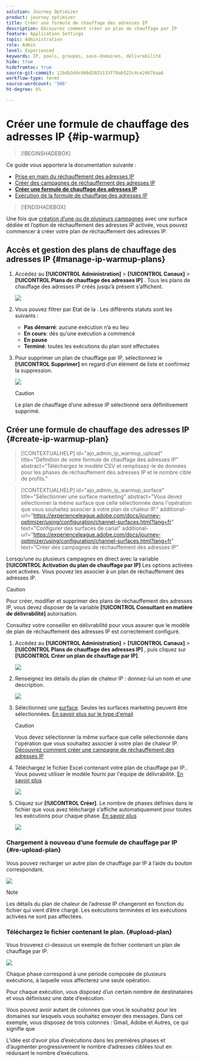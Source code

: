 ```yaml
---
solution: Journey Optimizer
product: journey optimizer
title: Créer une formule de chauffage des adresses IP
description: Découvrez comment créer un plan de chauffage par IP
feature: Application Settings
topic: Administration
role: Admin
level: Experienced
keywords: IP, pools, groupes, sous-domaines, délivrabilité
hide: true
hidefromtoc: true
source-git-commit: 11bdb3ddc666d2025133f70ab522c4ce2d676aa6
workflow-type: tm+mt
source-wordcount: '566'
ht-degree: 6%

---
```


# Créer une formule de chauffage des adresses IP {#ip-warmup}

>[!BEGINSHADEBOX]

Ce guide vous apportera la documentation suivante :

* [Prise en main du réchauffement des adresses IP](ip-warmup-gs.md)
* [Créer des campagnes de réchauffement des adresses IP](ip-warmup-campaign.md)
* **[Créer une formule de chauffage des adresses IP](ip-warmup-plan.md)**
* [Exécution de la formule de chauffage des adresses IP](ip-warmup-running.md)

>[!ENDSHADEBOX]

Une fois que [création d’une ou de plusieurs campagnes](ip-warmup-campaign.md) avec une surface dédiée et l’option de réchauffement des adresses IP activée, vous pouvez commencer à créer votre plan de réchauffement des adresses IP.

## Accès et gestion des plans de chauffage des adresses IP {#manage-ip-warmup-plans}

1. Accédez au **[!UICONTROL Administration]** > **[!UICONTROL Canaux]** > **[!UICONTROL Plans de chauffage des adresses IP]** . Tous les plans de chauffage des adresses IP créés jusqu’à présent s’affichent.

   ![](assets/ip-warmup-filter-list.png)

1. Vous pouvez filtrer par Etat de la . Les différents statuts sont les suivants :

   * **Pas démarré**: aucune exécution n’a eu lieu
   * **En cours**: dès qu’une exécution a commencé <!--or is done?-->
   * **En pause**
   * **Terminé**: toutes les exécutions du plan sont effectuées

1. Pour supprimer un plan de chauffage par IP, sélectionnez le **[!UICONTROL Supprimer]** en regard d’un élément de liste et confirmez la suppression.

   ![](assets/ip-warmup-delete-plan.png)

   >[!CAUTION]
   >
   >Le plan de chauffage d’une adresse IP sélectionné sera définitivement supprimé.

## Créer une formule de chauffage des adresses IP {#create-ip-warmup-plan}

>[!CONTEXTUALHELP]
>id="ajo_admin_ip_warmup_upload"
>title="Définition de votre formule de chauffage des adresses IP"
>abstract="Téléchargez le modèle CSV et remplissez-le de données pour les phases de réchauffement des adresses IP et le nombre cible de profils."

>[!CONTEXTUALHELP]
>id="ajo_admin_ip_warmup_surface"
>title="Sélectionner une surface marketing"
>abstract="Vous devez sélectionner la même surface que celle sélectionnée dans l&#39;opération que vous souhaitez associer à votre plan de chaleur IP."
>additional-url="https://experienceleague.adobe.com/docs/journey-optimizer/using/configuration/channel-surfaces.html?lang=fr" text="Configurer des surfaces de canal"
>additional-url="https://experienceleague.adobe.com/docs/journey-optimizer/using/configuration/channel-surfaces.html?lang=fr" text="Créer des campagnes de réchauffement des adresses IP"

Lorsqu’une ou plusieurs campagnes en direct avec la variable **[!UICONTROL Activation du plan de chauffage par IP]** Les options activées sont activées. Vous pouvez les associer à un plan de réchauffement des adresses IP.

>[!CAUTION]
>
>Pour créer, modifier et supprimer des plans de réchauffement des adresses IP, vous devez disposer de la variable **[!UICONTROL Consultant en matière de délivrabilité]** autorisation. <!--Learn more on managing [!DNL Journey Optimizer] users' access rights in [this section](../administration/permissions-overview.md).-->
>
>Consultez votre conseiller en délivrabilité pour vous assurer que le modèle de plan de réchauffement des adresses IP est correctement configuré. <!--TBC-->

1. Accédez au **[!UICONTROL Administration]** > **[!UICONTROL Canaux]** > **[!UICONTROL Plans de chauffage des adresses IP]** , puis cliquez sur **[!UICONTROL Créer un plan de chauffage par IP]**.

   ![](assets/ip-warmup-create-plan.png)

1. Renseignez les détails du plan de chaleur IP : donnez-lui un nom et une description.

   ![](assets/ip-warmup-plan-details.png)

1. Sélectionnez une [surface](channel-surfaces.md). Seules les surfaces marketing peuvent être sélectionnées. [En savoir plus sur le type d&#39;email](../email/email-settings.md#email-type)

   >[!CAUTION]
   >
   >Vous devez sélectionner la même surface que celle sélectionnée dans l&#39;opération que vous souhaitez associer à votre plan de chaleur IP. [Découvrez comment créer une campagne de réchauffement des adresses IP](#create-ip-warmup-campaign)

1. Téléchargez le fichier Excel contenant votre plan de chauffage par IP.<!--which formats are allowed?-->. Vous pouvez utiliser le modèle fourni par l&#39;équipe de délivrabilité.<!--TBC?--> [En savoir plus](#upload-plan)
   <!--
    You can also download the Excel template from the [!DNL Journey Optimizer] user interface and upload it after filling it with the IP warmup details.-->

   ![](assets/ip-warmup-upload-success.png)

1. Cliquez sur **[!UICONTROL Créer]**. Le nombre de phases définies dans le fichier que vous avez téléchargé s’affiche automatiquement pour toutes les exécutions pour chaque phase. [En savoir plus](#upload-plan)

   ![](assets/ip-warmup-plan-phases.png)

### Chargement à nouveau d’une formule de chauffage par IP {#re-upload-plan}

Vous pouvez recharger un autre plan de chauffage par IP à l’aide du bouton correspondant.

![](assets/ip-warmup-re-upload-plan.png)

>[!NOTE]
>
>Les détails du plan de chaleur de l’adresse IP changeront en fonction du fichier qui vient d’être chargé. Les exécutions terminées et les exécutions activées ne sont pas affectées.

### Téléchargez le fichier contenant le plan. {#upload-plan}

Vous trouverez ci-dessous un exemple de fichier contenant un plan de chauffage par IP.

![](assets/ip-warmup-sample-file.png)

Chaque phase correspond à une période composée de plusieurs exécutions, à laquelle vous affecterez une seule opération.

Pour chaque exécution, vous disposez d’un certain nombre de destinataires et vous définissez une date d’exécution.

Vous pouvez avoir autant de colonnes que vous le souhaitez pour les domaines sur lesquels vous souhaitez envoyer des messages. Dans cet exemple, vous disposez de trois colonnes : Gmail, Adobe et Autres, ce qui signifie que

L’idée est d’avoir plus d’exécutions dans les premières phases et d’augmenter progressivement le nombre d’adresses ciblées tout en réduisant le nombre d’exécutions.
